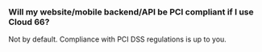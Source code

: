 


### Will my website/mobile backend/API be PCI compliant if I use Cloud 66?
Not by default. Compliance with PCI DSS regulations is up to you.

